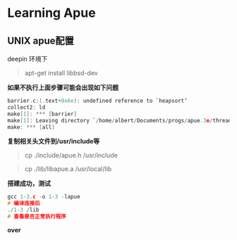 # Learning Apue

## UNIX apue配置

deepin 环境下

> apt-get install libbsd-dev

**如果不执行上面步骤可能会出现如下问题**

``` c++
barrier.c:(.text+0x6e): undefined reference to `heapsort’
collect2: ld
make[1]: *** [barrier] 
make[1]: Leaving directory `/home/albert/Documents/progs/apue.3e/threads’
make: *** [all] 
```
**复制相关头文件到/usr/include等**

>  cp ./include/apue.h /usr/include

> cp ./lib/libapue.a /usr/local/lib

**搭建成功，测试**
```c++
gcc 1-3.c -o 1-3 -lapue
# 编译连接后
./1-3 /lib 
# 查看是否正常执行程序
```

**over**